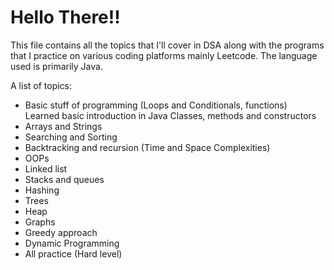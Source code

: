 # Hello There!!
This file contains all the topics that I'll cover in DSA along with the programs that I practice on various coding platforms mainly Leetcode.
The language used is primarily Java.

A list of topics: 
-  Basic stuff of programming (Loops and Conditionals, functions)  
    Learned basic introduction in Java 
    Classes, methods and constructors 
-  Arrays and Strings
-  Searching and Sorting
-  Backtracking and recursion (Time and Space Complexities)
-  OOPs
-  Linked list
-  Stacks and queues
-  Hashing
-  Trees
-  Heap
-  Graphs
-  Greedy approach
-  Dynamic Programming
-  All practice (Hard level)

